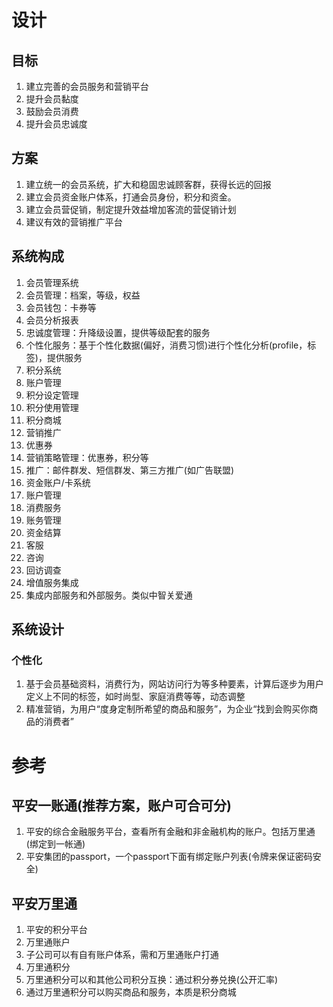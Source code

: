 # 设计

## 目标
1. 建立完善的会员服务和营销平台
1. 提升会员黏度
1. 鼓励会员消费
1. 提升会员忠诚度

## 方案
1. 建立统一的会员系统，扩大和稳固忠诚顾客群，获得长远的回报
1. 建立会员资金账户体系，打通会员身份，积分和资金。
1. 建立会员营促销，制定提升效益增加客流的营促销计划
1. 建议有效的营销推广平台

## 系统构成
1. 会员管理系统
  1. 会员管理：档案，等级，权益
  1. 会员钱包：卡券等
  1. 会员分析报表
  1. 忠诚度管理：升降级设置，提供等级配套的服务
  1. 个性化服务：基于个性化数据(偏好，消费习惯)进行个性化分析(profile，标签)，提供服务
1. 积分系统
  1. 账户管理
  1. 积分设定管理
  1. 积分使用管理
1. 积分商城
1. 营销推广
  1. 优惠券
  1. 营销策略管理：优惠券，积分等
  1. 推广：邮件群发、短信群发、第三方推广(如广告联盟)
1. 资金账户/卡系统
  1. 账户管理
  1. 消费服务
  1. 账务管理
  1. 资金结算
1. 客服
  1. 咨询
  1. 回访调查
1. 增值服务集成
  1. 集成内部服务和外部服务。类似中智关爱通

## 系统设计
### 个性化
1. 基于会员基础资料，消费行为，网站访问行为等多种要素，计算后逐步为用户定义上不同的标签，如时尚型、家庭消费等等，动态调整
1. 精准营销，为用户“度身定制所希望的商品和服务”，为企业“找到会购买你商品的消费者”

# 参考
## 平安一账通(推荐方案，账户可合可分)
1. 平安的综合金融服务平台，查看所有金融和非金融机构的账户。包括万里通(绑定到一帐通)
1. 平安集团的passport，一个passport下面有绑定账户列表(令牌来保证密码安全)

## 平安万里通
1. 平安的积分平台
1. 万里通账户
  1. 子公司可以有自有账户体系，需和万里通账户打通
1. 万里通积分
  1. 万里通积分可以和其他公司积分互换：通过积分券兑换(公开汇率)
  1. 通过万里通积分可以购买商品和服务，本质是积分商城
